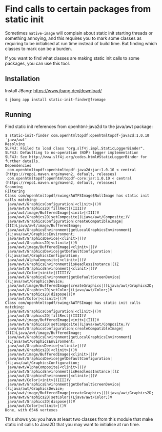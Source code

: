 # Find calls to certain packages from static init

Sometimes `native-image` will complain about static init starting threads or something annoying,
and this requires you to mark some classes as requiring to be initialised at run time instead of
build time. But finding which classes to mark can be a burden.

If you want to find what classes are making static init calls to some packages, you can use this
tool.

## Installation

Install JBang: https://www.jbang.dev/download/

```shell
$ jbang app install static-init-finder@fromage
```

## Running

Find static init references from openhtml-java2d to the java/awt package:

```shell
$ static-init-finder com.openhtmltopdf:openhtmltopdf-java2d:1.0.10 'java/awt'
Resolving
SLF4J: Failed to load class "org.slf4j.impl.StaticLoggerBinder".
SLF4J: Defaulting to no-operation (NOP) logger implementation
SLF4J: See http://www.slf4j.org/codes.html#StaticLoggerBinder for further details.
Dependencies
 com.openhtmltopdf:openhtmltopdf-java2d:jar:1.0.10 < central (https://repo1.maven.org/maven2, default, releases)
 com.openhtmltopdf:openhtmltopdf-core:jar:1.0.10 < central (https://repo1.maven.org/maven2, default, releases)
Scanning
Filtering
Class com/openhtmltopdf/swing/AWTFSImage$NullImage has static init calls matching:
 java/awt/GraphicsConfiguration|<clinit>|()V
 java/awt/Graphics2D|fillRect|(IIII)V
 java/awt/image/BufferedImage|<init>|(III)V
 java/awt/Graphics2D|setComposite|(Ljava/awt/Composite;)V
 java/awt/GraphicsConfiguration|createCompatibleImage|(III)Ljava/awt/image/BufferedImage;
 java/awt/GraphicsEnvironment|getLocalGraphicsEnvironment|()Ljava/awt/GraphicsEnvironment;
 java/awt/GraphicsDevice|<clinit>|()V
 java/awt/Graphics2D|<clinit>|()V
 java/awt/image/BufferedImage|<clinit>|()V
 java/awt/GraphicsDevice|getDefaultConfiguration|()Ljava/awt/GraphicsConfiguration;
 java/awt/AlphaComposite|<clinit>|()V
 java/awt/GraphicsEnvironment|isHeadlessInstance|()Z
 java/awt/GraphicsEnvironment|<clinit>|()V
 java/awt/Color|<init>|(IIII)V
 java/awt/GraphicsEnvironment|getDefaultScreenDevice|()Ljava/awt/GraphicsDevice;
 java/awt/image/BufferedImage|createGraphics|()Ljava/awt/Graphics2D;
 java/awt/Graphics2D|setColor|(Ljava/awt/Color;)V
 java/awt/Graphics2D|dispose|()V
 java/awt/Color|<clinit>|()V
Class com/openhtmltopdf/swing/AWTFSImage has static init calls matching:
 java/awt/GraphicsConfiguration|<clinit>|()V
 java/awt/Graphics2D|fillRect|(IIII)V
 java/awt/image/BufferedImage|<init>|(III)V
 java/awt/Graphics2D|setComposite|(Ljava/awt/Composite;)V
 java/awt/GraphicsConfiguration|createCompatibleImage|(III)Ljava/awt/image/BufferedImage;
 java/awt/GraphicsEnvironment|getLocalGraphicsEnvironment|()Ljava/awt/GraphicsEnvironment;
 java/awt/GraphicsDevice|<clinit>|()V
 java/awt/Graphics2D|<clinit>|()V
 java/awt/image/BufferedImage|<clinit>|()V
 java/awt/GraphicsDevice|getDefaultConfiguration|()Ljava/awt/GraphicsConfiguration;
 java/awt/AlphaComposite|<clinit>|()V
 java/awt/GraphicsEnvironment|isHeadlessInstance|()Z
 java/awt/GraphicsEnvironment|<clinit>|()V
 java/awt/Color|<init>|(IIII)V
 java/awt/GraphicsEnvironment|getDefaultScreenDevice|()Ljava/awt/GraphicsDevice;
 java/awt/image/BufferedImage|createGraphics|()Ljava/awt/Graphics2D;
 java/awt/Graphics2D|setColor|(Ljava/awt/Color;)V
 java/awt/Graphics2D|dispose|()V
 java/awt/Color|<clinit>|()V
Done, with 6546 vertexes
```

This shows you you have at least two classes from this module that make static init calls to Java2D that
you may want to initialise at run time.
